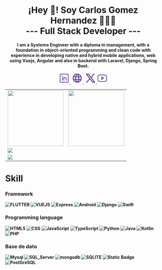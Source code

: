 <p align="center" width="300">
   <h1 align="center">¡Hey 👋! Soy Carlos Gomez Hernandez 👨🏻‍💻<br/><strong>--- Full Stack Developer ---<strong></h1>
</p>

<p align="center">I am a Systems Engineer with a diploma in management, with a foundation in object-oriented programming and clean code with experience in developing native and hybrid mobile applications, web using Vuejs, Angular and also in backend with Laravel, Django, Spring Boot.</p>

<p align="center">
   <a href="https://www.linkedin.com/in/carlos-iván-gómez-hernández-18296b156" target="blank" style='margin-right:4px'>
    <svg style="color: #64419a;" data-v-29b80ac6="" xmlns="http://www.w3.org/2000/svg" width="2.5em" height="2.5em" viewBox="0 0 256 256"><path data-v-29b80ac6="" fill="currentColor" d="M216 24H40a16 16 0 0 0-16 16v176a16 16 0 0 0 16 16h176a16 16 0 0 0 16-16V40a16 16 0 0 0-16-16Zm0 192H40V40h176v176ZM96 112v64a8 8 0 0 1-16 0v-64a8 8 0 0 1 16 0Zm88 28v36a8 8 0 0 1-16 0v-36a20 20 0 0 0-40 0v36a8 8 0 0 1-16 0v-64a8 8 0 0 1 15.79-1.78A36 36 0 0 1 184 140Zm-84-56a12 12 0 1 1-12-12a12 12 0 0 1 12 12Z"></path></svg>
  </a>
   <a href="https://carlosgomezh.com" target="blank" style='margin-right:4px'>
    <svg style="color: #64419a;" xmlns="http://www.w3.org/2000/svg" width="2.5em" height="2.5em" viewBox="0 0 24 24"><path fill="currentColor" d="M16.36 14c.08-.66.14-1.32.14-2c0-.68-.06-1.34-.14-2h3.38c.16.64.26 1.31.26 2s-.1 1.36-.26 2m-5.15 5.56c.6-1.11 1.06-2.31 1.38-3.56h2.95a8.03 8.03 0 0 1-4.33 3.56M14.34 14H9.66c-.1-.66-.16-1.32-.16-2c0-.68.06-1.35.16-2h4.68c.09.65.16 1.32.16 2c0 .68-.07 1.34-.16 2M12 19.96c-.83-1.2-1.5-2.53-1.91-3.96h3.82c-.41 1.43-1.08 2.76-1.91 3.96M8 8H5.08A7.923 7.923 0 0 1 9.4 4.44C8.8 5.55 8.35 6.75 8 8m-2.92 8H8c.35 1.25.8 2.45 1.4 3.56A8.008 8.008 0 0 1 5.08 16m-.82-2C4.1 13.36 4 12.69 4 12s.1-1.36.26-2h3.38c-.08.66-.14 1.32-.14 2c0 .68.06 1.34.14 2M12 4.03c.83 1.2 1.5 2.54 1.91 3.97h-3.82c.41-1.43 1.08-2.77 1.91-3.97M18.92 8h-2.95a15.65 15.65 0 0 0-1.38-3.56c1.84.63 3.37 1.9 4.33 3.56M12 2C6.47 2 2 6.5 2 12a10 10 0 0 0 10 10a10 10 0 0 0 10-10A10 10 0 0 0 12 2Z"/></svg>
  </a>
  <a href="https://twitter.com/codewhiskers25" target="blank">
    <svg style="color: #64419a;" data-v-29b80ac6="" xmlns="http://www.w3.org/2000/svg" width="2.5em" height="2.5em" viewBox="0 0 24 24"><path data-v-29b80ac6="" fill="currentColor" d="M8 2H1l8.26 11.014L1.45 22H4.1l6.388-7.349L16 22h7l-8.608-11.478L21.8 2h-2.65l-5.986 6.886L8 2Zm9 18L5 4h2l12 16h-2Z"></path></svg>
  </a>
  <a href="https://www.youtube.com/@CodeWhiskers" target="blank">
    <svg style="color: #64419a" data-v-29b80ac6="" xmlns="http://www.w3.org/2000/svg" width="2.5em" height="2.5em" viewBox="0 0 256 256" style="margin-left: 1rem;"><path data-v-29b80ac6="" fill="currentColor" d="m164.44 121.34l-48-32A8 8 0 0 0 104 96v64a8 8 0 0 0 12.44 6.66l48-32a8 8 0 0 0 0-13.32ZM120 145.05V111l25.58 17Zm114.33-75.53a24 24 0 0 0-14.49-16.4C185.56 39.88 131 40 128 40s-57.56-.12-91.84 13.12a24 24 0 0 0-14.49 16.4C19.08 79.5 16 97.74 16 128s3.08 48.5 5.67 58.48a24 24 0 0 0 14.49 16.41C69 215.56 120.4 216 127.34 216h1.32c6.94 0 58.37-.44 91.18-13.11a24 24 0 0 0 14.49-16.41c2.59-10 5.67-28.22 5.67-58.48s-3.08-48.5-5.67-58.48Zm-15.49 113a8 8 0 0 1-4.77 5.49c-31.65 12.22-85.48 12-86 12H128c-.54 0-54.33.2-86-12a8 8 0 0 1-4.77-5.49C34.8 173.39 32 156.57 32 128s2.8-45.39 5.16-54.47A8 8 0 0 1 41.93 68c30.52-11.79 81.66-12 85.85-12h.27c.54 0 54.38-.18 86 12a8 8 0 0 1 4.77 5.49C221.2 82.61 224 99.43 224 128s-2.8 45.39-5.16 54.47Z"></path></svg>
  </a>
</p>


<div align="center">
    <table>
        <tr>
            <td><img target='_blank' height="180em" src="https://github-readme-stats.vercel.app/api?username=goher22&layout=compact&langs_count=6&theme=tokyonight"/></td>
            <td><img target='_blank' height="180em" src="https://github-readme-stats.vercel.app/api/top-langs/?username=goher22&layout=compact&langs_count=6&theme=tokyonight"/></td>
        </tr>
        <tr>
            <td colspan="2"><img target='_blank' src="https://github-readme-streak-stats.herokuapp.com/?user=goher22&theme=tokyonight&hide_border=false"/></td>
        </tr>
        <tr>
            <td colspan="2"><img target='_blank' src="https://github-readme-stats.vercel.app/api?org=CodeWhiskers25&layout=compact&langs_count=6&theme=tokyonight"/></td>
        </tr>
    </table>
</div>


# Skill
### **Framework**
![FLUTTER](https://img.shields.io/badge/flutter-02569B?style=for-the-badge&logo=flutter&logoColor=white)
![VUEJS](https://img.shields.io/badge/vue.js-4FC08D?style=for-the-badge&logo=vuedotjs&logoColor=white)
![Express](https://img.shields.io/badge/nodedotjs-339933?style=for-the-badge&logo=nodedotjs&logoColor=white)
![Android](https://img.shields.io/badge/android-3DDC84?style=for-the-badge&logo=android&logoColor=white)
![Django](https://img.shields.io/badge/django-092E20?style=for-the-badge&logo=django&logoColor=white)
![Swift](https://img.shields.io/badge/swift-F05138?style=for-the-badge&logo=swift&logoColor=white)

### **Programming language**
![HTML5](https://img.shields.io/badge/HTML-E34F26?style=for-the-badge&logo=html5&logoColor=white)
![CSS](https://img.shields.io/badge/CSS-1572B6?style=for-the-badge&logo=css3&logoColor=white)
![JavaScript](https://img.shields.io/badge/javascript-%23323330.svg?style=for-the-badge&logo=javascript&logoColor=%23F7DF1E)
![TypeScript](https://img.shields.io/badge/TypeScript-blue?style=for-the-badge&logo=typescript&logoColor=white)
![Python](https://img.shields.io/badge/Python-3776AB?style=for-the-badge&logo=python&logoColor=white)
![Java](https://img.shields.io/badge/java-%23ED8B00.svg?style=for-the-badge&logo=openjdk&logoColor=white)
![Kotlin](https://img.shields.io/badge/kotlin-7F52FF?style=for-the-badge&logo=kotlin&logoColor=white)
![PHP](https://img.shields.io/badge/php-777BB4?style=for-the-badge&logo=php&logoColor=white)

### **Base de dato**
![Mysql](https://img.shields.io/badge/mysql-4479A1?style=for-the-badge&logo=mysql&logoColor=white)
![SQL_Server](https://img.shields.io/badge/sqlserver-CC2927?style=for-the-badge&logo=microsoftsqlserver&logoColor=white)
![mongodb](https://img.shields.io/badge/mongodb-47A248?style=for-the-badge&logo=mongodb&logoColor=white)
![SQLITE](https://img.shields.io/badge/sqlite-003B57?style=for-the-badge&logo=sqlite&logoColor=white)
![Static Badge](https://img.shields.io/badge/firebase-233223?style=for-the-badge&logo=firebase)
![PostGreSQL](https://img.shields.io/badge/postgresql-4169E1?style=for-the-badge&logo=postgresql&logoColor=white)
